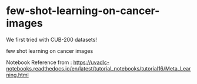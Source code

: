 # few-shot-learning-on-cancer-images
We first tried with CUB-200 datasets!

few shot learning on cancer images

Notebook Reference from : https://uvadlc-notebooks.readthedocs.io/en/latest/tutorial_notebooks/tutorial16/Meta_Learning.html
